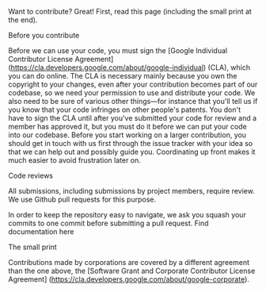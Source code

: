 Want to contribute? Great! First, read this page (including the small print at the end).

Before you contribute

Before we can use your code, you must sign the [Google Individual Contributor License Agreement] (https://cla.developers.google.com/about/google-individual) (CLA), which you can do online. The CLA is necessary mainly because you own the copyright to your changes, even after your contribution becomes part of our codebase, so we need your permission to use and distribute your code. We also need to be sure of various other things—for instance that you'll tell us if you know that your code infringes on other people's patents. You don't have to sign the CLA until after you've submitted your code for review and a member has approved it, but you must do it before we can put your code into our codebase. Before you start working on a larger contribution, you should get in touch with us first through the issue tracker with your idea so that we can help out and possibly guide you. Coordinating up front makes it much easier to avoid frustration later on.

Code reviews

All submissions, including submissions by project members, require review. We use Github pull requests for this purpose.

In order to keep the repository easy to navigate, we ask you squash your commits to one commit before submitting a pull request. Find documentation here

The small print

Contributions made by corporations are covered by a different agreement than the one above, the [Software Grant and Corporate Contributor License Agreement] (https://cla.developers.google.com/about/google-corporate).
